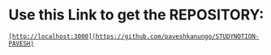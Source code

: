# Use this Link to get the REPOSITORY:
 [`[http://localhost:3000](https://github.com/paveshkanungo/STUDYNOTION-PAVESH)`]([http://localhost:3000](https://github.com/paveshkanungo/STUDYNOTION-PAVESH)https://github.com/paveshkanungo/STUDYNOTION-PAVESH) 
